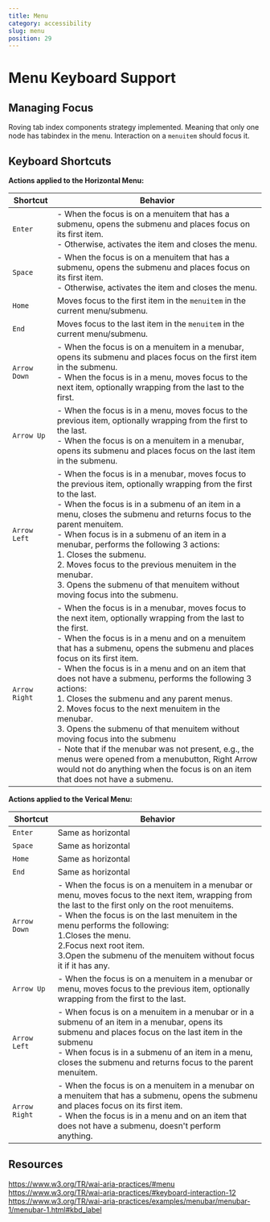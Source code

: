 ```yaml
---
title: Menu
category: accessibility
slug: menu
position: 29
---
```

# Menu Keyboard Support

## Managing Focus

Roving tab index components strategy implemented. Meaning that only one node has tabindex in the menu.
Interaction on a `menuitem` should focus it.

## Keyboard Shortcuts

**Actions applied to the Horizontal Menu:**

| Shortcut | Behavior |
|----------|----------|
| `Enter` | - When the focus is on a menuitem that has a submenu, opens the submenu and places focus on its first item. <br/>	- Otherwise, activates the item and closes the menu. |
| `Space` | - When the focus is on a menuitem that has a submenu, opens the submenu and places focus on its first item. <br/> - Otherwise, activates the item and closes the menu. |
| `Home` | Moves focus to the first item in the `menuitem` in the current menu/submenu. |
| `End` |Moves focus to the last item in the `menuitem` in the current menu/submenu.  |
| `Arrow Down` | - When the focus is on a menuitem in a menubar, opens its submenu and places focus on the first item in the submenu. <br/> - When the focus is in a menu, moves focus to the next item, optionally wrapping from the last to the first. |
| `Arrow Up` | - When the focus is in a menu, moves focus to the previous item, optionally wrapping from the first to the last. <br/> - When the focus is on a menuitem in a menubar, opens its submenu and places focus on the last item in the submenu. |
| `Arrow Left` | - When the focus is in a menubar, moves focus to the previous item, optionally wrapping from the first to the last. <br/> - When the focus is in a submenu of an item in a menu, closes the submenu and returns focus to the parent menuitem. <br/> - When focus is in a submenu of an item in a menubar, performs the following 3 actions: <br/> 1. Closes the submenu. <br/> 2. Moves focus to the previous menuitem in the menubar. <br/> 3. Opens the submenu of that menuitem without moving focus into the submenu.|
| `Arrow Right` | - When the focus is in a menubar, moves focus to the next item, optionally wrapping from the last to the first. <br/> - When the focus is in a menu and on a menuitem that has a submenu, opens the submenu and places focus on its first item. <br/> - When the focus is in a menu and on an item that does not have a submenu, performs the following 3 actions: <br/> 1. Closes the submenu and any parent menus. <br/> 2. Moves focus to the next menuitem in the menubar. <br/> 3. Opens the submenu of that menuitem without moving focus into the submenu <br/> - Note that if the menubar was not present, e.g., the menus were opened from a menubutton, Right Arrow would not do anything when the focus is on an item that does not have a submenu. |

**Actions applied to the Verical Menu:**

| Shortcut | Behavior |
|----------|----------|
| `Enter` | Same as horizontal |
| `Space` | Same as horizontal |
| `Home` | Same as horizontal |
| `End` | Same as horizontal|
| `Arrow Down` |- When the focus is on a menuitem in a menubar or menu, moves focus to the next item, wrapping from the last to the first only on the root menuitems. <br/> - When the focus is on the last menuitem in the menu performs the following: <br/> 1.Closes the menu. <br/> 2.Focus next root item. <br/> 3.Open the submenu of the menuitem without focus it if it has any.|
| `Arrow Up` | - When the focus is on a menuitem in a menubar or menu, moves focus to the previous item, optionally wrapping from the first to the last. |
| `Arrow Left` | - When focus is on a menuitem in a menubar or in a submenu of an item in a menubar, opens its submenu and places focus on the last item in the submenu <br/> - When focus is in a submenu of an item in a menu, closes the submenu and returns focus to the parent menuitem. |
| `Arrow Right` | - When the focus is on a menuitem in a menubar on a menuitem that has a submenu, opens the submenu and places focus on its first item. <br/> - When the focus is in a menu and on an item that does not have a submenu, doesn't perform anything.|


## Resources

https://www.w3.org/TR/wai-aria-practices/#menu
https://www.w3.org/TR/wai-aria-practices/#keyboard-interaction-12
https://www.w3.org/TR/wai-aria-practices/examples/menubar/menubar-1/menubar-1.html#kbd_label
